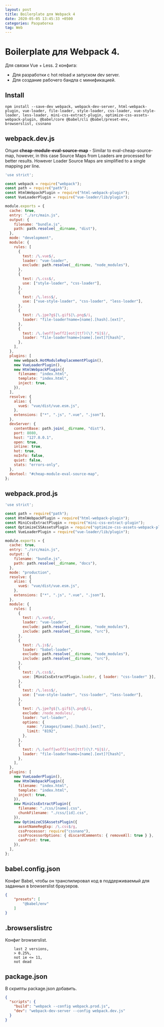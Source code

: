 ```yaml
---
layout: post
title: Boilerplate для Webpack 4
date: 2020-05-05 13:45:33 +0500
categories: Разработка
tag: Web
---
```


# Boilerplate для Webpack 4.

Для связки Vue + Less.
2 конфига:
- Для разработки с hot reload и запуском dev server.
- Для создание рабочего бандла с минификацией.

## Install

```shell
npm install --save-dev webpack, webpack-dev-server, html-webpack-plugin, vue-loader, file-loader, style-loader, css-loader, vue-style-loader, less-loader, mini-css-extract-plugin, optimize-css-assets-webpack-plugin, @babel/core @babel/cli @babel/preset-env, browserslist, cssnano
```

## webpack.dev.js

Опция **cheap-module-eval-source-map** - Similar to eval-cheap-source-map, however, in this case Source Maps from Loaders are processed for better results. However Loader Source Maps are simplified to a single mapping per line.

```js
'use strict';

const webpack = require("webpack");
const path = require("path");
const HtmlWebpackPlugin = require("html-webpack-plugin");
const VueLoaderPlugin = require("vue-loader/lib/plugin");

module.exports = {
  cache: true,
  entry: "./src/main.js",
  output: {
    filename: "bundle.js",
    path: path.resolve(__dirname, "dist"),
  },
  mode: "development",
  module: {
    rules: [
      {
        test: /\.vue$/,
        loader: "vue-loader",
        exclude: path.resolve(__dirname, "node_modules"),
      },
      {
        test: /\.css$/,
        use: ["style-loader", "css-loader"],
      },
      {
        test: /\.less$/,
        use: ["vue-style-loader", "css-loader", "less-loader"],
      },
      {
        test: /\.jpe?g$|\.gif$|\.png$/i,
        loader: "file-loader?name=[name].[hash].[ext]",
      },
      {
        test: /\.(woff|woff2|eot|ttf)(\?.*$|$)/,
        loader: "file-loader?name=[name].[ext]?[hash]",
      },
    ],
  },
  plugins: [
    new webpack.HotModuleReplacementPlugin(),
    new VueLoaderPlugin(),
    new HtmlWebpackPlugin({
      filename: "index.html",
      template: "index.html",
      inject: true,
    }),
  ],
  resolve: {
    alias: {
      vue$: "vue/dist/vue.esm.js",
    },
    extensions: ["*", ".js", ".vue", ".json"],
  },
  devServer: {
    contentBase: path.join(__dirname, "dist"),
    port: 8080,
    host: "127.0.0.1",
    open: true,
    inline: true,
    hot: true,
    noInfo: false,
    quiet: false,
    stats: "errors-only",
  },
  devtool: "#cheap-module-eval-source-map",
};  
```

## webpack.prod.js


```js
'use strict';

const path = require("path");
const HtmlWebpackPlugin = require("html-webpack-plugin");
const MiniCssExtractPlugin = require("mini-css-extract-plugin");
const OptimizeCSSAssetsPlugin = require("optimize-css-assets-webpack-plugin");
const VueLoaderPlugin = require("vue-loader/lib/plugin");

module.exports = {
  cache: true,
  entry: "./src/main.js",
  output: {
    filename: "bundle.js",
    path: path.resolve(__dirname, "docs"),
  },
  mode: "production",
  resolve: {
    alias: {
      vue$: "vue/dist/vue.esm.js",
    },
    extensions: ["*", ".js", ".vue", ".json"],
  },
  module: {
    rules: [
      {
        test: /\.vue$/,
        loader: "vue-loader",
        exclude: path.resolve(__dirname, "node_modules"),
        include: path.resolve(__dirname, "src"),
      },
      {
        test: /\.js$/,
        loader: "babel-loader",
        exclude: path.resolve(__dirname, "node_modules"),
        include: path.resolve(__dirname, "src"),
      },
      {
        test: /\.css$/,
        use: [MiniCssExtractPlugin.loader, { loader: "css-loader" }],
      },
      {
        test: /\.less$/,
        use: ["vue-style-loader", "css-loader", "less-loader"],
      },
      {
        test: /\.jpe?g$|\.gif$|\.png$/i,
        exclude: /node_modules/,
        loader: "url-loader",
        options: {
          name: "/images/[name].[hash].[ext]",
          limit: "8192",
        },
      },
      {
        test: /\.(woff|woff2|eot|ttf)(\?.*$|$)/,
        loader: "file-loader?name=[name].[ext]?[hash]",
      },
    ],
  },
  plugins: [
    new VueLoaderPlugin(),
    new HtmlWebpackPlugin({
      filename: "index.html",
      template: "index.html",
      inject: true,
    }),
    new MiniCssExtractPlugin({
      filename: "./css/[name].css",
      chunkFilename: "./css/[id].css",
    }),
    new OptimizeCSSAssetsPlugin({
      assetNameRegExp: /\.css$/g,
      cssProcessor: require("cssnano"),
      cssProcessorOptions: { discardComments: { removeAll: true } },
      canPrint: true,
    }),
  ],
};
```

## babel.config.json

Конфиг Babel, чтобы он транспилировал код в поддерживаемый 
для заданных в browserslist браузеров.

```json
{
    "presets": [
        "@babel/env"
    ]
}
```

## .browserslistrc

Конфиг browserslist. 
```
    last 2 versions,
    > 0.25%,
    not ie <= 11,
    not dead
```

## package.json

В скрипты package.json добавить.

```json
{
  "scripts": {
    "build": "webpack --config webpack.prod.js",
    "dev": "webpack-dev-server --config webpack.dev.js"
  }
}
```
